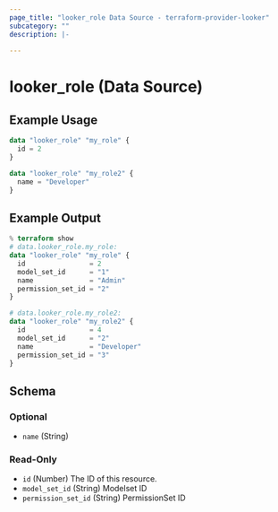 ```yaml
---
page_title: "looker_role Data Source - terraform-provider-looker"
subcategory: ""
description: |-
  
---
```

# looker_role (Data Source)

## Example Usage
```terraform
data "looker_role" "my_role" {
  id = 2
}

data "looker_role" "my_role2" {
  name = "Developer"
}
```
## Example Output
```terraform
% terraform show
# data.looker_role.my_role:
data "looker_role" "my_role" {
  id                = 2
  model_set_id      = "1"
  name              = "Admin"
  permission_set_id = "2"
}

# data.looker_role.my_role2:
data "looker_role" "my_role2" {
  id                = 4
  model_set_id      = "2"
  name              = "Developer"
  permission_set_id = "3"
}
```
<!-- schema generated by tfplugindocs -->
## Schema

### Optional

- `name` (String)

### Read-Only

- `id` (Number) The ID of this resource.
- `model_set_id` (String) Modelset ID
- `permission_set_id` (String) PermissionSet ID

